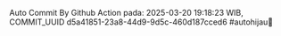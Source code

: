 Auto Commit By Github Action pada: 2025-03-20 19:18:23 WIB, COMMIT_UUID d5a41851-23a8-44d9-9d5c-460d187cced6 #autohijau🗿
